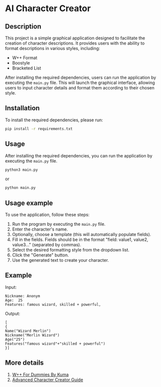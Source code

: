 # AI Character Creator

## Description

This project is a simple graphical application designed to facilitate the creation of character descriptions. It provides users with the ability to format descriptions in various styles, including:

- W++ Format
- Boostyle
- Bracketed List

After installing the required dependencies, users can run the application by executing the `main.py` file. This will launch the graphical interface, allowing users to input character details and format them according to their chosen style.

## Installation

To install the required dependencies, please run:

```bash
pip install -r requirements.txt
```

## Usage

After installing the required dependencies, you can run the application by executing the `main.py` file. 

```bash
python3 main.py
```
or
```bash
python main.py
```

## Usage example

To use the application, follow these steps:

1. Run the program by executing the `main.py` file.
2. Enter the character's name.
3. Optionally, choose a template (this will automatically populate fields).
4. Fill in the fields. Fields should be in the format "field: value1, value2, value3..." (separated by commas).
5. Select the desired formatting style from the dropdown list.
6. Click the "Generate" button.
7. Use the generated text to create your character.

## Example
Input:
```
Nickname: Anonym
Age:  25
Features: famous wizard, skilled + powerful, 
```
Output:
```
[
{
Name("Wizard Merlin")
Nickname("Merlin Wizard")
Age("25")
Features("famous wizard"+"skilled + powerful")
}]
```

## More details
1. [W++ For Dummies By Kuma](https://rentry.co/WPP_For_Dummies)
2. [Advanced Character Creator Guide](https://yodayo.notion.site/Advanced-Character-Creator-Guide-ff2f71e2576544d68bd295195a84d8e4)
